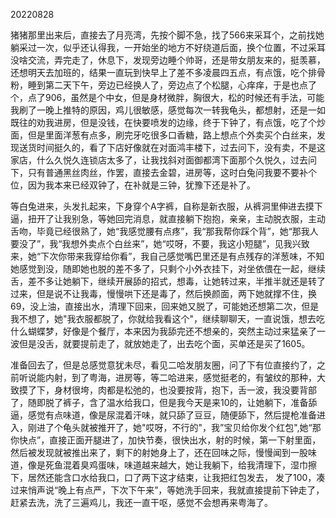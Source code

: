 20220828

猪猪那里出来后，直接去了月亮湾，先按个脚不急，找了566来采耳个，之前找她躺采过一次，似乎还认得我，一开始坐的地方不好绕道后面，换个位置，不过采耳没啥交流，弄完走了，休息下，发现旁边睡个帅哥，还是带女朋友来的，挺羡慕，还想明天去加班的，结果一直玩到快早上了差不多凌晨四五点，有点饿，吃个排骨粉，睡到第二天下午，旁边已经换人了，旁边点了个松腿，心痒痒，于是也点了个，点了906，虽然是个中女，但是身材微胖，胸很大，松的时候还有手法，可能我刷了一晚上推特的原因，鸡儿很敏感，感觉每次一转我龟头，都想射，还是一如既往的劝我进房，但是没钱，在快要喷发的边缘，终于下钟了，有点饿，吃了个炒面，但是里面洋葱有点多，刷完牙吃很多口香糖，路上想点个外卖买个白丝来，发现送货时间挺久的，看了下店好像就在对面鸿丰楼下，过去问下，没有卖，不是这家店，什么久悦久连锁店太多了，让我找斜对面御都湾下面那个久悦久，过去问下，只有普通黑丝肉丝，作罢，直接去金碧，进房等，这时白兔问我要不要补个位，因为我本来已经双钟了，在补就是三钟，犹豫下还是补了。

等白兔进来，头发扎起来，下身穿个A字裤，自称是新衣服，从裤洞里伸进去摸下逼，扭开了让我别急，等她回完消息，就直接躺下抱抱，亲亲，主动脱衣服，主动舌吻，毕竟已经很熟了，她“我感觉腰有点疼”，我“那我帮你踩个背”，她“那我人要没了”，我“我想外卖点个白丝来”，她“哎呀，不要，我这小短腿”，见我兴致来，她“下次你带来我穿给你看”，我自己感觉嘴巴里还是有点残存的洋葱味，不知她感觉到没，随即她也脱的差不多了，只剩个小外衣挂下，对坐依偎在一起，继续舌，差不多让她躺下，继续开展舔的招式，想毒，让她转过来，半推半就还是转了过来，但是说不让我毒，慢慢哄下还是毒了，然后换颜面，两下她就撑不住，换69，没上油，直接出水，清理下回来，回来她又脱了，可能她还想第二次，但是我不想了，她"我衣服都脱了，你就给我看这个"，继续聊聊天，一直说饿，想去吃什么蝴蝶梦，好像是个餐厅，本来因为我舔完还不想亲的，突然主动过来猛亲了一波但是没舌，就要提前走了，就放她走了，出去吃个面，买单还是买了1605。

准备回去了，但是总感觉意犹未尽，看见二哈发朋友圈，问了下有位直接约了，之前听说能内射，到了粤海，进房等，等二哈进来，感觉挺老的，有皱纹的那种，大致摸了下，身材很垮，肉都是松弛的，也没要按背，抱下，舌一波，我没要背部了，随即脱了裤子，含了温水给我口，但是我今天是来10的，让她躺下，准备舔逼，感觉有点味道，像是尿混着汗味，就只舔了豆豆，随便舔下，然后提枪准备进入，刚进了个龟头就被推开了，她"哎呀，不行的"，我”宝贝给你发个红包",她“那你快点”，直接正面开腿进了，加快节奏，很快出水，射的时候，第一下射里面，然后被发现就被推出来了，剩下的射她身上了，还在回味之际，慢慢闻到一股味道，像是死鱼混着臭鸡蛋味，味道越来越大，她让我躺下，给我清理下，湿巾擦下，居然还能含口水给我口，口了两下这才结束，让我把红包发去， 发了100，凑过来悄声说“晚上有点严，下次下午来”，等她洗手回来，我就直接提前下钟走了，赶紧去洗，洗了三遍鸡儿，我还一直干呕，感觉不会想再来粤海了。